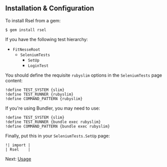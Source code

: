 Installation & Configuration
----------------------------

To install Rsel from a gem:

    $ gem install rsel

If you have the following test hierarchy:

- `FitNesseRoot`
  - `SeleniumTests`
    - `SetUp`
    - `LoginTest`

You should define the requisite `rubyslim` options in the `SeleniumTests` page content:

    !define TEST_SYSTEM {slim}
    !define TEST_RUNNER {rubyslim}
    !define COMMAND_PATTERN {rubyslim}

If you're using Bundler, you may need to use:

    !define TEST_SYSTEM {slim}
    !define TEST_RUNNER {bundle exec rubyslim}
    !define COMMAND_PATTERN {bundle exec rubyslim}

Finally, put this in your `SeleniumTests.SetUp` page:

    !| import |
    | Rsel    |

Next: [Usage](usage.md)

